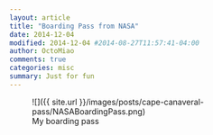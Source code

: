 ```yaml
---
layout: article
title: "Boarding Pass from NASA"
date: 2014-12-04
modified: 2014-12-04 #2014-08-27T11:57:41-04:00
author: OctoMiao
comments: true
categories: misc
summary: Just for fun
---
```


<figure markdown="1">
![]({{ site.url }}/images/posts/cape-canaveral-pass/NASABoardingPass.png)
<figcaption>
My boarding pass
</figcaption>
</figure>
